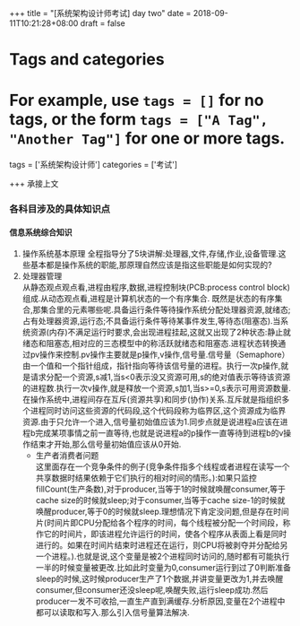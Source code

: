 +++
title = "[系统架构设计师考试] day two"
date = 2018-09-11T10:21:28+08:00
draft = false

# Tags and categories
# For example, use `tags = []` for no tags, or the form `tags = ["A Tag", "Another Tag"]` for one or more tags.
tags = ['系统架构设计师']
categories = ['考试']

+++
承接上文
### 各科目涉及的具体知识点

#### 信息系统综合知识
1. 操作系统基本原理
全程指导分了5块讲解:处理器,文件,存储,作业,设备管理.这些基本都是操作系统的职能,那原理自然应该是指这些职能是如何实现的?
  1. 处理器管理  
  从静态观点观点看,进程由程序,数据,进程控制块(PCB:process control block)组成.从动态观点看,进程是计算机状态的一个有序集合. 既然是状态的有序集合,那集合里的元素哪些呢.具备运行条件等待操作系统分配处理器资源,就绪态;占有处理器资源,运行态;不具备运行条件等待某事件发生,等待态(阻塞态).当系统资源(内存)不满足运行时要求,会出现进程挂起,这就又出现了2种状态:静止就绪态和阻塞态,相对应的三态模型中的称活跃就绪态和阻塞态.进程状态转换通过pv操作来控制.pv操作主要就是p操作,v操作,信号量.信号量（Semaphore）由一个值和一个指针组成，指针指向等待该信号量的进程。执行一次p操作,就是请求分配一个资源,s减1,当s<0表示没又资源可用,s的绝对值表示等待该资源的进程数.执行一次v操作,就是释放一个资源,s加1,当s>=0,s表示可用资源数量.在操作系统中,进程间存在互斥(资源共享)和同步(协作)关系.互斥就是指组织多个进程同时访问这些资源的代码段,这个代码段称为临界区,这个资源成为临界资源.由于只允许一个进入,信号量初始值应该为1.同步点就是说进程a应该在进程b完成某项事情之前一直等待,也就是说进程a的p操作一直等待到进程b的v操作结束才开始,那么信号量初始值应该从0开始.  
     + 生产者消费者问题  
     这里面存在一个竞争条件的例子(竞争条件指多个线程或者进程在读写一个共享数据时结果依赖于它们执行的相对时间的情形。):如果只监控fillCount(生产条数),对于producer,当等于1的时候就唤醒consumer,等于cache size的时候就sleep;对于consumer,当等于cache size-1的时候就唤醒producer,等于0的时候就sleep.理想情况下肯定没问题,但是存在时间片(时间片即CPU分配给各个程序的时间，每个线程被分配一个时间段，称作它的时间片，即该进程允许运行的时间，使各个程序从表面上看是同时进行的。如果在时间片结束时进程还在运行，则CPU将被剥夺并分配给另一个进程。).也就是说,这个变量是被2个进程同时访问的,随时都有可能执行一半的时候变量被更改.比如此时变量为0,consumer运行到过了0判断准备sleep的时候,这时候producer生产了1个数据,并讲变量更改为1,并去唤醒consumer,但consumer还没sleep呢,唤醒失败,运行sleep成功.然后producer一发不可收拾,一直生产直到满缓存.分析原因,变量在2个进程中都可以读取和写入.那么引入信号量算法解决.

